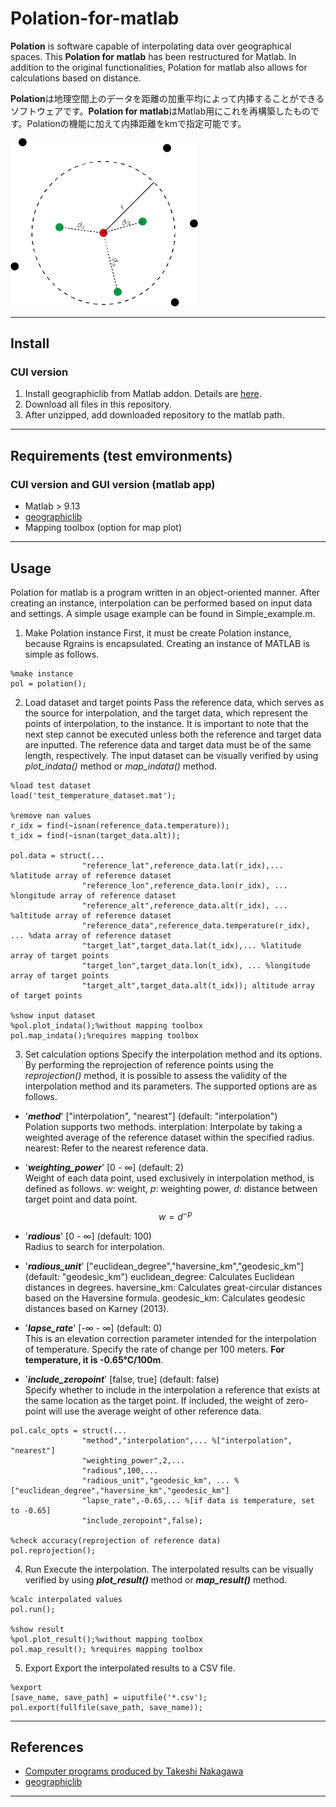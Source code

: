 # Polation-for-matlab
**Polation** is software capable of interpolating data over geographical spaces. This **Polation for matlab** has been restructured for Matlab. In addition to the original functionalities, Polation for matlab also allows for calculations based on distance.

**Polation**は地理空間上のデータを距離の加重平均によって内挿することができるソフトウェアです。**Polation for matlab**はMatlab用にこれを再構築したものです。Polationの機能に加えて内挿距離をkmで指定可能です。

<img src=https://github.com/keitaroyamada/Polation-for-matlab/blob/b0632346296582690a0d8dd8bc1af66a4fdaea6d/resources/project/polation.png width="300" >

---
## Install
### CUI version
1. Install geographiclib from Matlab addon. Details are [here](https://github.com/geographiclib/geographiclib-octave).
2. Download all files in this repository.
3. After unzipped, add downloaded repository to the matlab path.

---
## Requirements (test emvironments)
### CUI version and GUI version (matlab app)
- Matlab > 9.13
- [geographiclib](https://github.com/geographiclib/geographiclib-octave)
- Mapping toolbox (option for map plot)

---
## Usage
Polation for matlab is a program written in an object-oriented manner. After creating an instance, interpolation can be performed based on input data and settings. A simple usage example can be found in Simple_example.m.

1. Make Polation instance
First, it must be create Polation instance, because Rgrains is encapsulated. Creating an instance of MATLAB is simple as follows.
```
%make instance
pol = polation();
```

2. Load dataset and target points
Pass the reference data, which serves as the source for interpolation, and the target data, which represent the points of interpolation, to the instance. It is important to note that the next step cannot be executed unless both the reference and target data are inputted. The reference data and target data must be of the same length, respectively. The input dataset can be visually verified by using _plot_indata()_ method or _map_indata()_ method.

```
%load test dataset
load('test_temperature_dataset.mat');

%remove nan values
r_idx = find(~isnan(reference_data.temperature));
t_idx = find(~isnan(target_data.alt));

pol.data = struct(...
                "reference_lat",reference_data.lat(r_idx),... %latitude array of reference dataset
                "reference_lon",reference_data.lon(r_idx), ... %longitude array of reference dataset
                "reference_alt",reference_data.alt(r_idx), ... %altitude array of reference dataset
                "reference_data",reference_data.temperature(r_idx), ... %data array of reference dataset
                "target_lat",target_data.lat(t_idx),... %latitude array of target points
                "target_lon",target_data.lon(t_idx), ... %longitude array of target points
                "target_alt",target_data.alt(t_idx)); altitude array of target points

%show input dataset
%pol.plot_indata();%without mapping toolbox
pol.map_indata();%requires mapping toolbox
```
3. Set calculation options
Specify the interpolation method and its options. By performing the reprojection of reference points using the _reprojection()_ method, it is possible to assess the validity of the interpolation method and its parameters.
The supported options are as follows.
- '_**method**_' ["interpolation", "nearest"] (default: "interpolation")  
  Polation supports two methods.
  interplation: Interpolate by taking a weighted average of the reference dataset within the specified radius.
  nearest: Refer to the nearest reference data.
- '_**weighting_power**_' [0 - ∞] (default: 2)  
  Weight of each data point, used exclusively in interpolation method, is defined as follows.
  $w$: weight, $p$: weighting power, $d$: distance between target point and data point.
  $$w = d^{-p}$$
  
- '_**radious**_' [0 - ∞] (default: 100)  
  Radius to search for interpolation.
- '_**radious_unit**_' ["euclidean_degree","haversine_km","geodesic_km"] (default: "geodesic_km")
  euclidean_degree: Calculates Euclidean distances in degrees.
  haversine_km: Calculates great-circular distances based on the Haversine formula.
  geodesic_km: Calculates geodesic distances based on Karney (2013).
- '_**lapse_rate**_' [-∞ - ∞] (default: 0)  
  This is an elevation correction parameter intended for the interpolation of temperature. Specify the rate of change per 100 meters. **For temperature, it is -0.65°C/100m**.
- '_**include_zeropoint**_' [false, true] (default: false)  
  Specify whether to include in the interpolation a reference that exists at the same location as the target point. If included, the weight of zero-point will use the average weight of other reference data.
  
```
pol.calc_opts = struct(...
                "method","interpolation",... %["interpolation", "nearest"]
                "weighting_power",2,...
                "radious",100,...
                "radious_unit","geodesic_km", ... %["euclidean_degree","haversine_km","geodesic_km"]
                "lapse_rate",-0.65,... %[if data is temperature, set to -0.65]
                "include_zeropoint",false);

%check accuracy(reprojection of reference data)
pol.reprojection();
```
4. Run
Execute the interpolation. The interpolated results can be visually verified by using _**plot_result()**_ method or _**map_result()**_ method.
```
%calc interpolated values
pol.run();

%show result
%pol.plot_result();%without mapping toolbox
pol.map_result(); %requires mapping toolbox
```
5. Export
Export the interpolated results to a CSV file.
```
%export
[save_name, save_path] = uiputfile('*.csv');
pol.export(fullfile(save_path, save_name));
```

---
## References
- [Computer programs produced by Takeshi Nakagawa](http://polsystems.rits-palaeo.com/)
- [geographiclib](https://github.com/geographiclib/geographiclib-octave)
---
